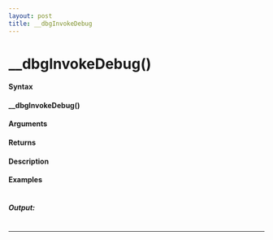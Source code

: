 ```yaml
---
layout: post
title: __dbgInvokeDebug
---
```


# __dbgInvokeDebug()


#### Syntax

#### __dbgInvokeDebug()

#### Arguments

#### Returns

#### Description

#### Examples

```

```

##### Output:

```

```

---